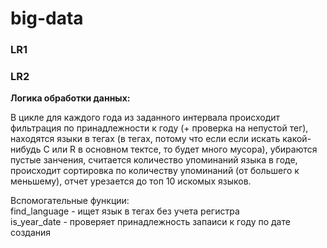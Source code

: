 # big-data

### LR1  


### LR2  

**Логика обработки данных:**  

В цикле для каждого года из заданного интервала
происходит фильтрация по принадлежности к году (+ проверка
на непустой тег), находятся языки в тегах (в тегах,
потому что если если искать какой-нибудь C или R в
основном тектсе, то будет много мусора), убираются
пустые занчения, считается количество упоминаний
языка в годе, происходит сортировка по количеству 
упоминаний (от большего к меньшему),  отчет
урезается до топ 10 искомых языков.  

Вспомогательные функции:  
find_language - ищет язык в тегах без учета регистра     
is_year_date - проверяет принадлежность запаиси к году по дате создания  



